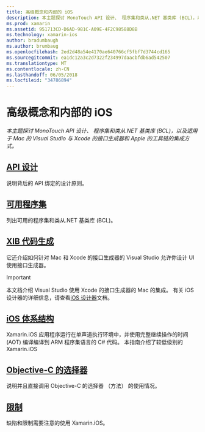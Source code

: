```yaml
---
title: 高级概念和内部的 iOS
description: 本主题探讨 MonoTouch API 设计、 程序集和类从.NET 基类库 (BCL)，以及适用于 Mac 的 Visual Studio 与 Xcode 的接口生成器和 Apple 的工具链的集成方式。
ms.prod: xamarin
ms.assetid: 951713CD-D6AD-981C-A09E-4F2C98588D8B
ms.technology: xamarin-ios
author: bradumbaugh
ms.author: brumbaug
ms.openlocfilehash: 2ed2d48a54e4170ae640766cf5fbf7d3744cd165
ms.sourcegitcommit: ea1dc12a3c2d7322f234997daacbfdb6ad542507
ms.translationtype: MT
ms.contentlocale: zh-CN
ms.lasthandoff: 06/05/2018
ms.locfileid: "34786894"
---
```

# <a name="ios-advanced-concepts-and-internals"></a>高级概念和内部的 iOS

_本主题探讨 MonoTouch API 设计、 程序集和类从.NET 基类库 (BCL)，以及适用于 Mac 的 Visual Studio 与 Xcode 的接口生成器和 Apple 的工具链的集成方式。_

##  <a name="api-designiosinternalsapi-designindexmd"></a>[API 设计](~/ios/internals/api-design/index.md)

说明背后的 API 绑定的设计原则。

##  <a name="available-assembliescross-platforminternalsavailable-assembliesmd"></a>[可用程序集](~/cross-platform/internals/available-assemblies.md)

列出可用的程序集和类从.NET 基类库 (BCL)。

##  <a name="xib-code-generationiosinternalsxib-code-generationmd"></a>[XIB 代码生成](~/ios/internals/xib-code-generation.md)

它还介绍如何针对 Mac 和 Xcode 的接口生成器的 Visual Studio 允许你设计 UI 使用接口生成器。

> [!IMPORTANT]
> 本文档介绍 Visual Studio 使用 Xcode 的接口生成器的 Mac 的集成。 有关 iOS 设计器的详细信息，请查看[iOS 设计器](~/ios/user-interface/designer/index.md)文档。

##  <a name="ios-architectureiosinternalsarchitecturemd"></a>[iOS 体系结构](~/ios/internals/architecture.md)

Xamarin.iOS 应用程序运行在单声道执行环境中，并使用完整继续操作的时间 (AOT) 编译编译到 ARM 程序集语言的 C# 代码。 本指南介绍了较低级别的 Xamarin.iOS

##  <a name="objective-c-selectorsiosinternalsobjective-c-selectorsmd"></a>[Objective-C 的选择器](~/ios/internals/objective-c-selectors.md)

说明并且直接调用 Objective-C 的选择器 （方法） 的使用情况。

##  <a name="limitationslimitationsmd"></a>[限制](limitations.md)

缺陷和限制需要注意的使用 Xamarin.iOS。